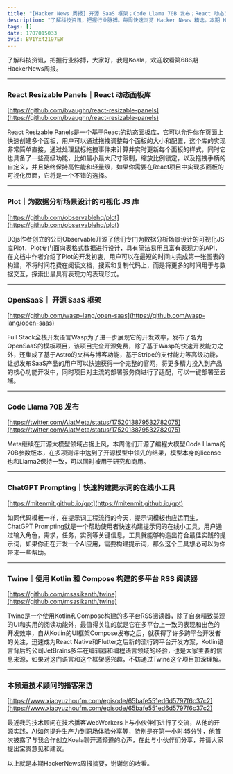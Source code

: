 ```yaml
---
title: "[Hacker News 周报] 开源 SaaS 框架；Code Llama 70B 发布；React 动态面板库"
description: "了解科技资讯，把握行业脉搏。每周快速浏览 Hacker News 精选。本期 Hacker Newsletter 地址：https://mailchi.mp/hackernewsletter/686"
tags: []
date: 1707015033
bvid: BV1Yx42197EW
---
```

了解科技资讯，把握行业脉搏，大家好，我是Koala，欢迎收看第686期HackerNews周报。

---
### React Resizable Panels｜React 动态面板库

[https://github.com/bvaughn/react-resizable-panels](https://github.com/bvaughn/react-resizable-panels)

React Resizable Panels是一个基于React的动态面板库，它可以允许你在页面上快速创建多个面板，用户可以通过拖拽调整每个面板的大小和配置，这个库的实现非常简单直接，通过处理鼠标拖拽事件来计算并实时更新每个面板的样式，同时它也具备了一些高级功能，比如最小最大尺寸限制，缩放比例锁定，以及拖拽手柄的自定义，并且始终保持高性能和轻量级，如果你需要在React项目中实现多面板的可视化页面，它将是一个不错的选择。

---
### Plot｜为数据分析场景设计的可视化 JS 库

[https://github.com/observablehq/plot](https://github.com/observablehq/plot)

D3js作者创立的公司Observable开源了他们专门为数据分析场景设计的可视化JS库Plot，Plot专门面向表格式数据进行设计，具有简洁易用且富有表现力的API，在文档中作者介绍了Plot的开发初衷，用户可以在最短的时间内完成第一张图表的构建，不将时间花费在阅读文档，搜索和复制代码上，而是将更多的时间用于与数据交互，探索出最具有表现力的表现形式。

---
### OpenSaaS｜ 开源 SaaS 框架

[https://github.com/wasp-lang/open-saas](https://github.com/wasp-lang/open-saas)

Full Stack全栈开发语言Wasp为了进一步展现它的开发效率，发布了名为OpenSaaS的模板项目，该项目完全开源免费，除了基于Wasp的快速开发能力之外，还集成了基于Astro的文档与博客功能，基于Stripe的支付能力等高级功能，让想发布SaaS产品的用户可以快速获得一个完整的官网，将更多精力投入到产品的核心功能开发中，同时项目对主流的部署服务商进行了适配，可以一键部署至云端。

---
### Code Llama 70B 发布

[https://twitter.com/AIatMeta/status/1752013879532782075](https://twitter.com/AIatMeta/status/1752013879532782075)

Meta继续在开源大模型领域占据上风，本周他们开源了编程大模型Code Llama的70B参数版本，在多项测评中达到了开源模型中领先的结果，模型本身的license也和Llama2保持一致，可以同时被用于研究和商用。

---
### ChatGPT Prompting｜快速构建提示词的在线小工具

[https://mitenmit.github.io/gpt](https://mitenmit.github.io/gpt)

如同代码模板一样，在提示词工程流行的今天，提示词模板也应运而生，ChatGPT Prompting就是一个帮助使用者快速构建提示词的在线小工具，用户通过输入角色，需求，任务，实例等关键信息，工具就能够构造出符合最佳实践的提示词，如果你正在开发一个AI应用，需要构建提示词，那么这个工具想必可以为你带来一些帮助。

---
### Twine｜使用 Kotlin 和 Compose 构建的多平台 RSS 阅读器

[https://github.com/msasikanth/twine](https://github.com/msasikanth/twine)

Twine是一个使用Kotlin和Compose构建的多平台RSS阅读器，除了自身精致美观的UI和实用的阅读功能外，最值得关注的就是它在多平台上一致的表现和出色的开发效率，自从Kotlin的UI框架Compose发布之后，就获得了许多跨平台开发者的关注，迅速成为React Native和Flutter之后新的流行跨平台开发方案，Kotlin语言背后的公司JetBrains多年在编辑器和编程语言领域的经验，也是大家主要的信息来源，如果对这门语言和这个框架感兴趣，不妨通过Twine这个项目加深理解。

---
### 本频道技术顾问的播客采访

[https://www.xiaoyuzhoufm.com/episode/65bafe551ed6d5797f6c37c2](https://www.xiaoyuzhoufm.com/episode/65bafe551ed6d5797f6c37c2)

最近我的技术顾问在技术播客WebWorkers上与小伙伴们进行了交流，从他的开源实践，AI如何提升生产力到职场体验分享等，特别是在第一小时45分钟，他首次披露了与我合作创立Koala聊开源频道的心声，在此与小伙伴们分享，并请大家提出宝贵意见和建议。

以上就是本期HackerNews周报摘要，谢谢您的收看。


